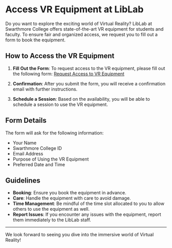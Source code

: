 # Access VR Equipment at LibLab

Do you want to explore the exciting world of Virtual Reality? LibLab at Swarthmore College offers state-of-the-art VR equipment for students and faculty. To ensure fair and organized access, we request you to fill out a form to book the equipment.

## How to Access the VR Equipment

1. **Fill Out the Form**: To request access to the VR equipment, please fill out the following form:
   [Request Access to VR Equipment](https://forms.gle/7J2SSPXfgDgeN47x5)
   
2. **Confirmation**: After you submit the form, you will receive a confirmation email with further instructions.

3. **Schedule a Session**: Based on the availability, you will be able to schedule a session to use the VR equipment.

## Form Details

The form will ask for the following information:

- Your Name
- Swarthmore College ID
- Email Address
- Purpose of Using the VR Equipment
- Preferred Date and Time

## Guidelines

- **Booking**: Ensure you book the equipment in advance.
- **Care**: Handle the equipment with care to avoid damage.
- **Time Management**: Be mindful of the time slot allocated to you to allow others to use the equipment as well.
- **Report Issues**: If you encounter any issues with the equipment, report them immediately to the LibLab staff.
---
We look forward to seeing you dive into the immersive world of Virtual Reality!


